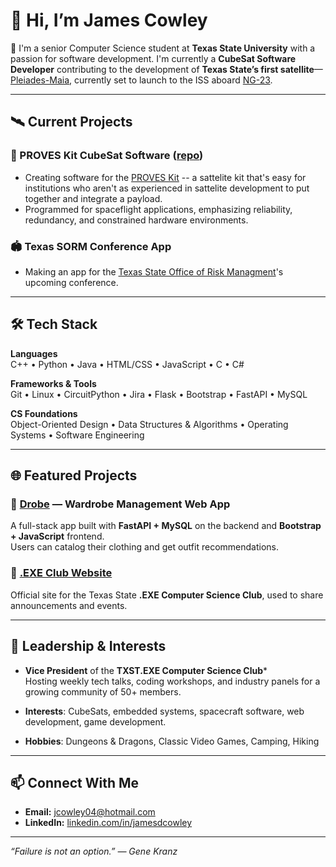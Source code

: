 # 👋 Hi, I’m James Cowley

🚀 I'm a senior Computer Science student at **Texas State University** with a passion for software development. I'm currently a **CubeSat Software Developer** contributing to the development of **Texas State’s first satellite**—[Pleiades-Maia](https://txstspacelab.org/?page_id=182), currently set to launch to the ISS aboard [NG-23](https://nextspaceflight.com/launches/details/7072).

---

## 🛰️ Current Projects

### 🚀 PROVES Kit CubeSat Software ([repo](https://github.com/proveskit/pysquared))
- Creating software for the [PROVES Kit](https://github.com/proveskit) -- a sattelite kit that's easy for institutions who aren't as experienced in sattelite development to put together and integrate a payload.
-  Programmed for spaceflight applications, emphasizing reliability, redundancy, and constrained hardware
 environments.

### 🏟️ Texas SORM Conference App
- Making an app for the [Texas State Office of Risk Managment](https://www.sorm.state.tx.us/)'s upcoming conference.

---

## 🛠️ Tech Stack

**Languages**  
C++ • Python • Java • HTML/CSS • JavaScript • C • C#

**Frameworks & Tools**  
Git • Linux • CircuitPython • Jira • Flask • Bootstrap • FastAPI • MySQL

**CS Foundations**  
Object-Oriented Design • Data Structures & Algorithms • Operating Systems • Software Engineering

---

## 🌐 Featured Projects

### 👕 [Drobe](https://bitbucket.org/cs3398-romulans-f24/drobeapp/src/develop/) — Wardrobe Management Web App  
A full-stack app built with **FastAPI + MySQL** on the backend and **Bootstrap + JavaScript** frontend.  
Users can catalog their clothing and get outfit recommendations.

### 🔗 [.EXE Club Website](https://jamesdcowley.github.io/.EXE-Website/)  
Official site for the Texas State **.EXE Computer Science Club**, used to share announcements and events.

---

## 🧠 Leadership & Interests

- **Vice President** of the **TXST.EXE Computer Science Club***  
  Hosting weekly tech talks, coding workshops, and industry panels for a growing community of 50+ members.

- **Interests**: CubeSats, embedded systems, spacecraft software, web development, game development.

- **Hobbies**: Dungeons & Dragons, Classic Video Games, Camping, Hiking

---

## 📫 Connect With Me

- **Email:** jcowley04@hotmail.com  
- **LinkedIn:** [linkedin.com/in/jamesdcowley](https://linkedin.com/in/jamesdcowley)  

---

*“Failure is not an option.” — Gene Kranz*
